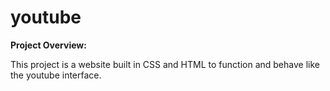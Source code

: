 # youtube

<b>Project Overview:</b>
<p>
This project is a website built in CSS and HTML to function and behave like the youtube interface. 
</p>
